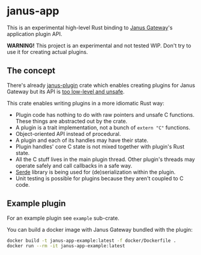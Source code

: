 # janus-app

This is an experimental high-level Rust binding to [Janus Gateway](https://github.com/meetecho/janus-gateway)'s application plugin API.

**WARNING!** This project is an experimental and not tested WIP. Don't try to use it for creating actual plugins.

## The concept

There's already [janus-plugin](https://github.com/mozilla/janus-plugin-rs) crate which enables creating plugins for Janus Gateway but its API is [too low-level and unsafe](https://github.com/mozilla/janus-plugin-rs/issues/10).

This crate enables writing plugins in a more idiomatic Rust way:

* Plugin code has nothing to do with raw pointers and unsafe C functions. These things are abstracted out by the crate.
* A plugin is a trait implementation, not a bunch of `extern "C"` functions.
* Object-oriented API instead of procedural.
* A plugin and each of its handles may have their state.
* Plugin handles' core C state is not mixed together with plugin's Rust state.
* All the C stuff lives in the main plugin thread. Other plugin's threads may operate safely and call callbacks in a safe way.
* [Serde](https://github.com/serde-rs/serde) library is being used for (de)serialization within the plugin.
* Unit testing is possible for plugins because they aren't coupled to C code.

## Example plugin

For an example plugin see `example` sub-crate.

You can build a docker image with Janus Gateway bundled with the plugin:

```bash
docker build -t janus-app-example:latest -f docker/Dockerfile .
docker run --rm -it janus-app-example:latest
```
